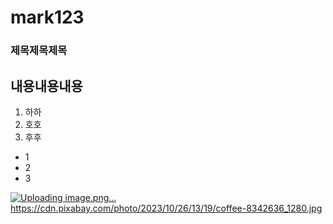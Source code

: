 # mark123

### 제목제목제목
내용내용내용
---
1. 하하
2. 호호
3. 후후

* 1
* 2
* 3

[![Uploading image.png…]()](https://cdn.pixabay.com/photo/2023/10/26/13/19/coffee-8342636_1280.jpg)https://cdn.pixabay.com/photo/2023/10/26/13/19/coffee-8342636_1280.jpg
